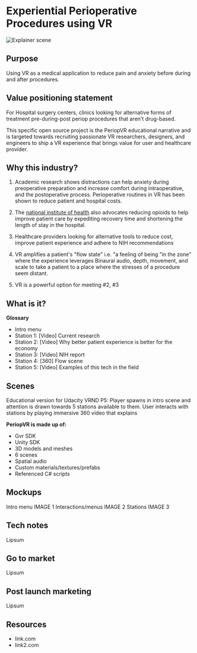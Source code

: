 Experiential Perioperative Procedures using VR
===

![Explainer scene](http://i.imgur.com/MUEcdBB.png "Main menu explainer scene screenshot")


Purpose
---
Using VR as a medical application to reduce pain and anxiety before during and after procedures. 

Value positioning statement
---

For Hospital surgery centers, clinics looking for alternative forms of treatment pre-during-post periop procedures that aren't drug-based.

This specific open source project is the PeriopVR educational narrative and is targeted towards recruiting passionate VR researchers, designers, and engineers to ship a VR experience that brings value for user and healthcare provider.

Why this industry? 
---

1) Academic research shows distractions can help anxiety during preoperative preparation and increase comfort during intraoperative, and the postoperative process. Perioperative routines in VR has been shown to reduce patient and hospital costs. 

2) The [national institute of health](link.com) also advocates reducing opioids to help improve patient care by expediting recovery time and shortening the length of stay in the hospital.  

3) Healthcare providers looking for alternative tools to reduce cost, improve patient experience and adhere to NIH recommendations

4) VR amplifies a patient's "flow state" i.e. "a feeling of being "in the zone" where the experience leverages Binaural audio, depth, movement, and scale to take a patient to a place where the stresses of a procedure seem distant. 

5) VR is a powerful option for meeting #2, #3


What is it?
---

**Glossary**

* Intro menu
 * Station 1: [Video] Current research
 * Station 2: [Video] Why better patient experience is better for the economy
 * Station 3: [Video] NIH report
 * Station 4: [360] Flow scene
 * Station 5: [Video] Examples of this tech in the field

Scenes
---

Educational version for Udacity VRND P5: Player spawns in intro scene and attention is drawn towards 5 stations available to them. User interacts with stations by playing immersive 360 video that explains 

**PeriopVR is made up of:**

* Gvr SDK
* Unity SDK
 * 3D models and meshes
 * 6 scenes
 * Spatial audio
 * Custom materials/textures/prefabs
* Referenced C# scripts


Mockups
---

Intro menu
IMAGE 1 
Interactions/menus
IMAGE 2
Stations
IMAGE 3


Tech notes
---

Lipsum 

Go to market
--- 

Lipsum

Post launch marketing
---

Lipsum



Resources 
---

* link.com
* link2.com 


